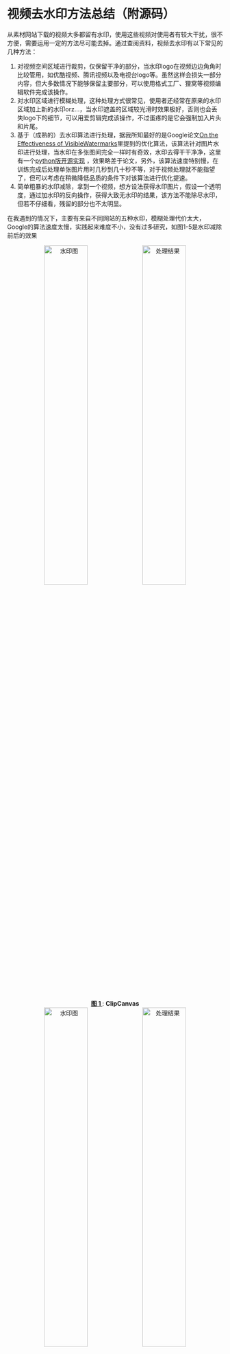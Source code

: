 <h1>视频去水印方法总结（附源码）</h1>

从素材网站下载的视频大多都留有水印，使用这些视频对使用者有较大干扰，很不方便，需要运用一定的方法尽可能去掉。通过查阅资料，视频去水印有以下常见的几种方法：

<ol>
<li>对视频空间区域进行裁剪，仅保留干净的部分，当水印logo在视频边边角角时比较管用，如优酷视频、腾讯视频以及电视台logo等。虽然这样会损失一部分内容，但大多数情况下能够保留主要部分，可以使用格式工厂、狸窝等视频编辑软件完成该操作。</li>
<li>对水印区域进行模糊处理，这种处理方式很常见，使用者还经常在原来的水印区域加上新的水印orz...，当水印遮盖的区域较光滑时效果极好，否则也会丢失logo下的细节，可以用爱剪辑完成该操作，不过蛋疼的是它会强制加入片头和片尾。</li>
<li>基于（成熟的）去水印算法进行处理，据我所知最好的是Google论文<a href="http://openaccess.thecvf.com/content_cvpr_2017/papers/Dekel_On_the_Effectiveness_CVPR_2017_paper.pdf">On the Effectiveness of VisibleWatermarks</a>里提到的优化算法，该算法针对图片水印进行处理，当水印在多张图间完全一样时有奇效，水印去得干干净净，这里有一个<a href="https://github.com/rohitrango/automatic-watermark-detection">python版开源实现</a> ，效果略差于论文，另外，该算法速度特别慢，在训练完成后处理单张图片用时几秒到几十秒不等，对于视频处理就不能指望了，但可以考虑在稍微降低品质的条件下对该算法进行优化提速。</li>
<li>简单粗暴的水印减除，拿到一个视频，想方设法获得水印图片，假设一个透明度，通过加水印的反向操作，获得大致无水印的结果，该方法不能除尽水印，但若不仔细看，残留的部分也不太明显。</li>
</ol>



在我遇到的情况下，主要有来自不同网站的五种水印，模糊处理代价太大，Google的算法速度太慢，实践起来难度不小，没有过多研究，如图1-5是水印减除前后的效果

<div align="center">
   <img src="https://github.com/ziweipolaris/watermark-removal/raw/master/imgs/clipcanvas_orig.png" width="45%" alt="水印图">
   <img src="https://github.com/ziweipolaris/watermark-removal/raw/master/imgs/clipcanvas_res.png" width="45%" alt="处理结果">
   <caption><center> <u><b> 图 1 </b></u>: <b> ClipCanvas </b><br> </center></caption>
   <img src="https://github.com/ziweipolaris/watermark-removal/raw/master/imgs/pond5_orig.png" width="45%" alt="水印图">
   <img src="https://github.com/ziweipolaris/watermark-removal/raw/master/imgs/pond5_res.png" width="45%" alt="处理结果">
   <caption><center> <u><b> 图 2 </b></u>: <b> Pond5 </b><br> </center></caption>
   <img src="https://github.com/ziweipolaris/watermark-removal/raw/master/imgs/quanjing_orig.png" width="45%" alt="水印图">
   <img src="https://github.com/ziweipolaris/watermark-removal/raw/master/imgs/quanjing_res.png" width="45%" alt="处理结果">
   <caption><center> <u><b> 图 3 </b></u>: <b> Copyright(quanjing) </b><br> </center></caption>
   <img src="https://github.com/ziweipolaris/watermark-removal/raw/master/imgs/shutterstock_orig.png" width="45%" alt="水印图">
   <img src="https://github.com/ziweipolaris/watermark-removal/raw/master/imgs/shutterstock_res.png" width="45%" alt="处理结果">
   <caption><center> <u><b> 图 4 </b></u>: <b> ShutterStock </b><br> </center></caption>
   <img src="https://github.com/ziweipolaris/watermark-removal/raw/master/imgs/storyblocks_orig.png" width="45%" alt="水印图">
   <img src="https://github.com/ziweipolaris/watermark-removal/raw/master/imgs/storyblocks_res.png" width="45%" alt="处理结果">
   <caption><center> <u><b> 图 5 </b></u>: <b> StoryBlocks </b><br> </center></caption>
</div>

<h2>水印减除方法介绍</h2>

<h3>原理简介</h3>
我们知道添加水印方法是
$$
J = \alpha * W + (1 - \alpha) * I
$$
其中$I$是原图、$W$是logo图，$J$分别是添加logo之后的水印图，$\alpha$是原图的透明度，$\alpha=0$时完全看不到水印，$\alpha=1$时，水印将完全覆盖原图，在没有水印的区域$\alpha=0$，因此，求解原图的公式为
$$
I = \frac{J - \alpha * W}{1 - \alpha}
$$
若已知$W$和$\alpha$，就能求$I$。

<h3>从纯色背景中提取水印图$W$，手动估计$\alpha$</h3>

一般情况下透明度是一个常数，即logo的各个位置的$\alpha$相同，本文中遇到的水印图片皆为灰白色，各颜色通道的值相同（不同也OK），假设水印为白色透明的文字，很自然可以想到利用纯黑色背景的图像获得该文字水印，可以进一步假设白色文字的颜色为255，即$W=255$，$\alpha$(logo在水印图的占比)也就是$\alpha=\frac{J_{max}}{255}$，相反，如果水印强度不一致，则可以假设一个$\alpha$（可以选择该图中较大的灰度值除以255，不是最大的灰度值，因为图片和视频压缩产生噪声的缘故，见下文），$W=\frac{J_{max}}{\alpha}$，本文中的水印图W，alpha通道图以及消减后结果（以下简称**消减图**）如图6-10，

<div align="center">
   <img src="https://github.com/ziweipolaris/watermark-removal/raw/master/imgs/clipcanvas_W.png" width="30%" alt="W">
   <img src="https://github.com/ziweipolaris/watermark-removal/raw/master/imgs/clipcanvas_alpha.png" width="30%" alt="alpha">
   <img src="https://github.com/ziweipolaris/watermark-removal/raw/master/imgs/clipcanvas_subs.png" width="30%" alt="消减图">
   <caption><center> <u><b> 图 6 </b></u>: <b> ClipCanvas的W,alpha和消减图 </b><br> </center></caption>
   <img src="https://github.com/ziweipolaris/watermark-removal/raw/master/imgs/pond5_W.png" width="30%" alt="W">
   <img src="https://github.com/ziweipolaris/watermark-removal/raw/master/imgs/pond5_alpha.png" width="30%" alt="alpha">
   <img src="https://github.com/ziweipolaris/watermark-removal/raw/master/imgs/pond5_subs.png" width="30%" alt="消减图">
   <caption><center> <u><b> 图 7 </b></u>: <b> Pond5的W,alpha和消减图 </b><br> </center></caption>
   <img src="https://github.com/ziweipolaris/watermark-removal/raw/master/imgs/quanjing_W.png" width="30%" alt="W">
   <img src="https://github.com/ziweipolaris/watermark-removal/raw/master/imgs/quanjing_alpha.png" width="30%" alt="alpha">
   <img src="https://github.com/ziweipolaris/watermark-removal/raw/master/imgs/quanjing_subs.png" width="30%" alt="消减图">
   <caption><center> <u><b> 图 8 </b></u>: <b> Copyright(quanjing)的W,alpha和消减图 </b><br> </center></caption>
   <img src="https://github.com/ziweipolaris/watermark-removal/raw/master/imgs/shutterstock_W.png" width="30%" alt="W">
   <img src="https://github.com/ziweipolaris/watermark-removal/raw/master/imgs/shutterstock_alpha.png" width="30%" alt="alpha">
   <img src="https://github.com/ziweipolaris/watermark-removal/raw/master/imgs/shutterstock_subs.png" width="30%" alt="消减图">
   <caption><center> <u><b> 图 9 </b></u>: <b> ShutterStock的W,alpha和消减图 </b><br> </center></caption>
   <img src="https://github.com/ziweipolaris/watermark-removal/raw/master/imgs/storyblocks_W.png" width="30%" alt="W">
   <img src="https://github.com/ziweipolaris/watermark-removal/raw/master/imgs/storyblocks_alpha.png" width="30%" alt="alpha">
   <img src="https://github.com/ziweipolaris/watermark-removal/raw/master/imgs/storyblocks_subs.png" width="30%" alt="消减图">
   <caption><center> <u><b> 图 10 </b></u>: <b> StoryBlocks的W,alpha和消减图 </b><br> </center></caption>
</div>

水印强度不一致的Logo，有时候仅从黑色背景下提取亮色区域是不够，还需要从白色背景下提取暗色背景。

**问题：如何获取纯色背景下带有水印的图片？**

1. 从视频源网站找，或者利用爬虫大量下载后来挑选
2. 上传包含纯黑和纯白帧的视频，通过平台自动添加水印

<h3>利用中值滤波减弱边缘噪声</h3>

从上一步处理的结果来看，logo边缘处理效果不太好，跟椒盐噪声很相似，如图11，这通常是由于制作logo时的抗锯齿效果（见下文），使得logo的边缘虚化导致。为了处理这些区域，考虑使用中值滤波修复这些区域，如果直接对整个水印区域进行中值滤波，虽然可以将水印去除干净，但信息损失量很大，使原本分辨率不高的视频变得更加模糊，如图12；另一方面，如果能够定位这些区域，仅替换这些坏的区域，则能得到一个折中的效果。

<div align="center">
<img src="https://github.com/ziweipolaris/watermark-removal/raw/master/imgs/shutterstock_median_subs.png" width="60%">
<caption><center> <u><b> 图 11 </b></u>: <b> 消减图细节 </b><br> </center></caption>
<img src="https://github.com/ziweipolaris/watermark-removal/raw/master/imgs/shutterstock_median_blur.png" width="60%">
<caption><center> <u><b> 图 12 </b></u>: <b> 中值滤波后的消减图细节 </b><br> </center></caption>
</div>

定位这些区域的简单办法是将消减图和其中值滤波图像相减，取绝对值，得到**差值图**，目标区域则是这些差值较大的像素，为了减少误差，可以用多个差值图求中值或均值，取一个阈值，将较小的噪声置零，得到最终差值图如图13，利用该差值图替换消减图中的像素点，获得接近原图的处理结果，如图14，如此形成了一个不甚完美的简单解决方案。

<div align="center">
<img src="https://github.com/ziweipolaris/watermark-removal/raw/master/imgs/shutterstock_difference.png" width="60%">
<caption><center> <u><b> 图 13 </b></u>: <b> 多张差值图的中值图像 </b><br> </center></caption>
<img src="https://github.com/ziweipolaris/watermark-removal/raw/master/imgs/shutterstock_median_res.png" width="60%">
<caption><center> <u><b> 图 14 </b></u>: <b> 对指定区域模糊后的图像 </b><br> </center></caption>
</div>

<h2>关于图片的细节</h2>

<h3>1、 抗锯齿</h3>

为什么消减图的边缘处理效果不好？因为制作水印图时抗锯齿处理会使我们绘制的黑白图像中存在其他颜色像素，我们得到的时不纯的水印图。什么是抗锯齿？抗锯齿就是修改图像边界的像素值，使看起来更加圆润，为什么要抗锯齿？因为显示器的像素是离散的，与真实世界不同，坚持非黑即白会让图像很难看，抗锯齿能减少这种缺陷的影响，玩过很多视频游戏的人肯定不陌生。
举个例子，假设你要制作一个logo水印图，内容是“**Dove**”，外面包裹一个椭圆，打开windows画图板，制作该图如图15，理想情况下会以为整个图像中除了黑色像素就是白色像素，其实不然，将图像放大三倍如图16，发现“**Dove**”附近有许多其他颜色的像素，而椭圆的边缘是明显的锯齿状，反过来从原图中也可以看出来，“**Dove**”的字母很圆润，这种对于边界的处理叫**抗锯齿**，许多图片编辑工具都会默认抗锯齿处理，比如在画图板中的**铅笔**工具没有抗锯齿，但**刷子**工具会做抗锯齿处理，有空可以试一下Photoshop。

<div align="center">
<img src="https://github.com/ziweipolaris/watermark-removal/raw/master/imgs/dove.bmp" width="20%">
<caption><center> <u><b> 图 15 </b></u>: <b> Dove水印图 </b><br> </center></caption>
<img src="https://github.com/ziweipolaris/watermark-removal/raw/master/imgs/dove300x.bmp" width="60%">
<caption><center> <u><b> 图 16 </b></u>: <b> 放大3倍的Dove水印图 </b><br> </center></caption>
</div>

<h3>2、 图像与视频压缩编码</h3>

若纯黑背景下水印图Logo的灰度看起来一致，在计算alpha时为什么不选择最高灰度值除以255？因为图像压缩产生了其他分量，这些分量比原来更亮或更暗。
举个例子，打开windows画图板，填充背景为纯黑，画一个无需抗锯齿的图像，选择矩形，填充选择纯色，颜色1（前景色）取黑色RGB=(0,0,0)，颜色2（背景色）取接近白色的灰色RGB=(230,230,230)，随手画一个矩形，如图17所示，分别另存为bmp、jpg图像，然后重新打开bmp图像另存为png图像(否则是在jpg图像的基础上另存为png)，用软件查看图片几乎是一模一样的，但是bmp图像的大小是jpg的几十倍，bmp是未经压缩的原图，逐个像素保存，体积较大，而jpg和png都使用了图像压缩算法。

<div align="center">
<img src="https://github.com/ziweipolaris/watermark-removal/raw/master/imgs/image_format.bmp" width="20%">
<caption><center> <u><b> 图 17 </b></u>: <b> 矩形水印图 </b><br> </center></caption>
</div>

这里使用python的opencv和numpy工具查看像素值的详情，jpg图像除了0和230外，还有在0和230附近还有其他分量，而png是无损压缩格式，没有产生其他分量。

```python
>>> import cv2 as cv
>>> import numpy as np
>>> img_bmp = cv.imread("imgs/image_format.bmp")
>>> img_jpg = cv.imread("imgs/image_format.jpg")
>>> img_png = cv.imread("imgs/image_format.png")

>>> np.bincount(img_bmp.reshape(-1),minlength=256)
array([24969,     0,     0,     0,     0,     0,     0,     0,     0,
           0,     0,     0,     0,     0,     0,     0,     0,     0,
                                    ... 23行0 ...
           0,     0,     0,     0,     0,  4212,     0,     0,     0,
           0,     0,     0,     0,     0,     0,     0,     0,     0,
           0,     0,     0,     0,     0,     0,     0,     0,     0,
           0,     0,     0,     0], dtype=int64)

>>> np.bincount(img_jpg.reshape(-1),minlength=256)
array([24738,   189,    33,     6,     3,     0,     0,     0,     0,
           0,     0,     0,     0,     0,     0,     0,     0,     0,
                                    ... 23行0 ...
           0,     6,     3,    21,   309,  3816,    27,    18,     6,
           3,     3,     0,     0,     0,     0,     0,     0,     0,
           0,     0,     0,     0,     0,     0,     0,     0,     0,
           0,     0,     0,     0], dtype=int64)

>>> np.bincount(img_png.reshape(-1),minlength=256)
array([24969,     0,     0,     0,     0,     0,     0,     0,     0,
           0,     0,     0,     0,     0,     0,     0,     0,     0,
                                    ... 23行0 ...
           0,     0,     0,     0,     0,  4212,     0,     0,     0,
           0,     0,     0,     0,     0,     0,     0,     0,     0,
           0,     0,     0,     0,     0,     0,     0,     0,     0,
           0,     0,     0,     0], dtype=int64)
```
请自行百度一下jpg和png的压缩算法：）。

常见的视频编码如mp4格式等，也是有损压缩的，与图像压缩一样，原来图像中的灰度分量一般都会泄露到邻近的分量上去，视频压缩中更重要的是帧间压缩，比如每10帧为一段，每段只存1个关键帧以及帧间信息，其余9帧依靠关键帧还原回来，在播放时需要持续不断地解压，需要大量的计算支持，有专门的硬件解码器会很快，软件解码器也可以，如果没有硬件和软件的支持，就打不开这种格式的视频文件。有兴趣的可以了解下H.264 (H.265)


> 本文源码的GitHub地址：https://github.com/ziweipolaris/watermark-removal.git
> 推荐参考其中shutterstock水印的去除